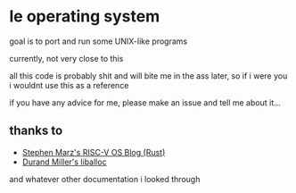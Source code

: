 # le operating system
goal is to port and run some UNIX-like programs

currently, not very close to this

all this code is probably shit and will bite me in the ass later, so if i were you i wouldnt use this as a reference

if you have any advice for me, please make an issue and tell me about it...

## thanks to
- [Stephen Marz's RISC-V OS Blog (Rust)](https://osblog.stephenmarz.com/)
- [Durand Miller's liballoc](https://github.com/blanham/liballoc)

and whatever other documentation i looked through
